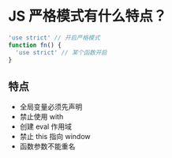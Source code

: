 # JS 严格模式有什么特点？

```js
'use strict' // 开启严格模式
function fn() {
  'use strict' // 某个函数开启
}
```

## 特点

- 全局变量必须先声明
- 禁止使用 with
- 创建 eval 作用域
- 禁止 this 指向 window
- 函数参数不能重名
